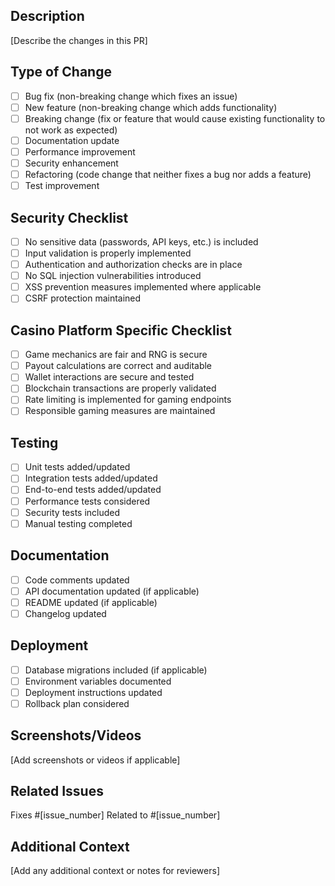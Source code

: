 ## Description

[Describe the changes in this PR]

## Type of Change

- [ ] Bug fix (non-breaking change which fixes an issue)
- [ ] New feature (non-breaking change which adds functionality)
- [ ] Breaking change (fix or feature that would cause existing functionality to not work as expected)
- [ ] Documentation update
- [ ] Performance improvement
- [ ] Security enhancement
- [ ] Refactoring (code change that neither fixes a bug nor adds a feature)
- [ ] Test improvement

## Security Checklist

- [ ] No sensitive data (passwords, API keys, etc.) is included
- [ ] Input validation is properly implemented
- [ ] Authentication and authorization checks are in place
- [ ] No SQL injection vulnerabilities introduced
- [ ] XSS prevention measures implemented where applicable
- [ ] CSRF protection maintained

## Casino Platform Specific Checklist

- [ ] Game mechanics are fair and RNG is secure
- [ ] Payout calculations are correct and auditable
- [ ] Wallet interactions are secure and tested
- [ ] Blockchain transactions are properly validated
- [ ] Rate limiting is implemented for gaming endpoints
- [ ] Responsible gaming measures are maintained

## Testing

- [ ] Unit tests added/updated
- [ ] Integration tests added/updated
- [ ] End-to-end tests added/updated
- [ ] Performance tests considered
- [ ] Security tests included
- [ ] Manual testing completed

## Documentation

- [ ] Code comments updated
- [ ] API documentation updated (if applicable)
- [ ] README updated (if applicable)
- [ ] Changelog updated

## Deployment

- [ ] Database migrations included (if applicable)
- [ ] Environment variables documented
- [ ] Deployment instructions updated
- [ ] Rollback plan considered

## Screenshots/Videos

[Add screenshots or videos if applicable]

## Related Issues

Fixes #[issue_number]
Related to #[issue_number]

## Additional Context

[Add any additional context or notes for reviewers]